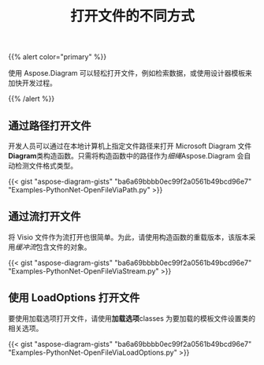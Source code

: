 ﻿---
title: 打开文件的不同方式
type: docs
weight: 10
url: /zh/python-net/different-ways-to-open-files/
---
{{% alert color="primary" %}}

使用 Aspose.Diagram 可以轻松打开文件，例如检索数据，或使用设计器模板来加快开发过程。

{{% /alert %}}

## **通过路径打开文件**

开发人员可以通过在本地计算机上指定文件路径来打开 Microsoft Diagram 文件**Diagram**类构造函数。只需将构造函数中的路径作为*细绳*Aspose.Diagram 会自动检测文件格式类型。

{{< gist "aspose-diagram-gists" "ba6a69bbbb0ec99f2a0561b49bcd96e7" "Examples-PythonNet-OpenFileViaPath.py" >}}

## **通过流打开文件**

将 Visio 文件作为流打开也很简单。为此，请使用构造函数的重载版本，该版本采用*缓冲流*包含文件的对象。

{{< gist "aspose-diagram-gists" "ba6a69bbbb0ec99f2a0561b49bcd96e7" "Examples-PythonNet-OpenFileViaStream.py" >}}

## **使用 LoadOptions 打开文件**

要使用加载选项打开文件，请使用**加载选项**classes 为要加载的模板文件设置类的相关选项。

{{< gist "aspose-diagram-gists" "ba6a69bbbb0ec99f2a0561b49bcd96e7" "Examples-PythonNet-OpenFileViaLoadOptions.py" >}}

